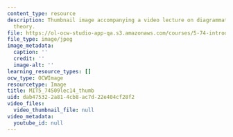 ```yaml
---
content_type: resource
description: Thumbnail image accompanying a video lecture on diagrammatic perturbation
  theory.
file: https://ol-ocw-studio-app-qa.s3.amazonaws.com/courses/5-74-introductory-quantum-mechanics-ii-spring-2009/dab475322a814cb8ac7d22e404cf28f2_MIT5_74S09lec14_thumb.jpg
file_type: image/jpeg
image_metadata:
  caption: ''
  credit: ''
  image-alt: ''
learning_resource_types: []
ocw_type: OCWImage
resourcetype: Image
title: MIT5_74S09lec14_thumb
uid: dab47532-2a81-4cb8-ac7d-22e404cf28f2
video_files:
  video_thumbnail_file: null
video_metadata:
  youtube_id: null
---
```

